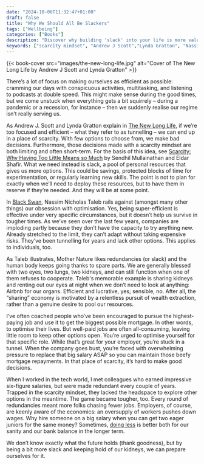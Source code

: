 ```yaml
---
date: "2024-10-06T11:32:47+01:00"
draft: false
title: "Why We Should All Be Slackers"
tags: ["Wellbeing"]
categories: ["Books"]
description: "Discover why building 'slack' into your life is more valuable than relentless efficiency. Explore how having reserves of time, money, and skills helps you avoid the scarcity mindset and make better decisions during uncertain times."
keywords: ["scarcity mindset", "Andrew J Scott","Lynda Gratton", "Nassim Taleb", "Black Swan", "career flexibility", "financial planning", "redundancy planning", "work-life balance"]
---
```


{{< book-cover src="images/the-new-long-life.jpg" alt="Cover of The New Long Life by Andrew J Scott and Lynda Gratton" >}}

There’s a lot of focus on making ourselves as efficient as possible: cramming our days with conspicuous activities, multitasking, and listening to podcasts at double speed. This might make sense during the good times, but we come unstuck when everything gets a bit squirrely – during a pandemic or a recession, for instance – then we suddenly realise our regime isn’t really serving us.

As Andrew J. Scott and Lynda Gratton explain in [The New Long Life](https://uk.bookshop.org/a/2760/9781526615169), if we’re too focused and efficient – what they refer to as tunnelling – we can end up in a place of scarcity. With few options to choose from, we make bad decisions. Furthermore, those decisions made with a scarcity mindset are both limiting and often short-term. For the basis of this idea, see [Scarcity: Why Having Too Little Means so Much](https://uk.bookshop.org/a/2760/9780141049199) by Sendhil Mullainathan and Eldar Shafir. What we need instead is slack, a pool of personal resources that gives us more options. This could be savings, protected blocks of time for experimentation, or regularly learning new skills. The point is not to plan for exactly when we’ll need to deploy these resources, but to have them in reserve if they’re needed. And they will be at some point.

In [Black Swan](https://uk.bookshop.org/a/2760/9780141034591), Nassim Nicholas Taleb rails against (amongst many other things) our obsession with optimisation. Yes, being super-efficient is effective under very specific circumstances, but it doesn’t help us survive in tougher times. As we’ve seen over the last few years, companies are imploding partly because they don’t have the capacity to try anything new. Already stretched to the limit, they can’t adapt without taking expensive risks. They’ve been tunnelling for years and lack other options. This applies to individuals, too.

As Taleb illustrates, Mother Nature likes redundancies (or slack) and the human body keeps going thanks to spare parts. We are generally blessed with two eyes, two lungs, two kidneys, and can still function when one of them refuses to cooperate. Taleb's memorable example is sharing kidneys and renting out our eyes at night when we don’t need to look at anything: Airbnb for our organs. Efficient and lucrative, yes; sensible, no. After all, the “sharing” economy is motivated by a relentless pursuit of wealth extraction, rather than a genuine desire to pool our resources.

I’ve often coached people who’ve been encouraged to pursue the highest-paying job and use it to get the biggest possible mortgage. In other words, to optimise their lives. But well-paid jobs are often all-consuming, leaving little room to keep other options open. You’re urged to optimise yourself for that specific role. While that’s great for your employer, you’re stuck in a tunnel. When the company goes bust, you’re faced with overwhelming pressure to replace that big salary ASAP so you can maintain those beefy mortgage repayments. In that place of scarcity, it’s hard to make good decisions.

When I worked in the tech world, I met colleagues who earned impressive six-figure salaries, but were made redundant every couple of years. Trapped in the scarcity mindset, they lacked the headspace to explore other options in the meantime. The game became tougher, too. Every round of redundancies meant more folks chasing fewer jobs. Employers, of course, are keenly aware of the economics: an oversupply of workers pushes down wages. Why hire someone on a big salary when you can get two eager juniors for the same money? Sometimes, [doing less](../../workshops/resources/managing-your-energy-budget/) is better both for our sanity and our bank balance in the longer term.

We don’t know exactly what the future holds (thank goodness), but by being a bit more slack and keeping hold of our kidneys, we can prepare ourselves for it.